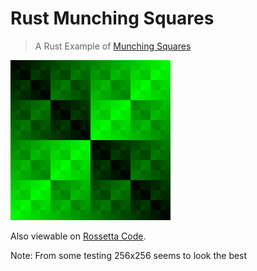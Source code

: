 # Rust Munching Squares

> A Rust Example of [Munching Squares][0]

![img](output.png)

Also viewable on [Rossetta Code][1].

Note: From some testing 256x256 seems to look the best

[0]: https://en.wikipedia.org/wiki/Munching_square
[1]: http://rosettacode.org/wiki/Munching_squares#Rust
